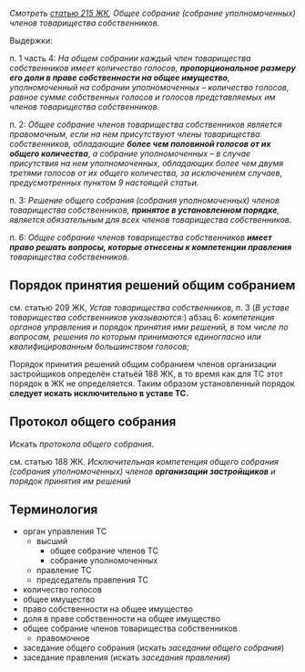 _Смотреть [статью 215 ЖК](http://www.pravo.by/world_of_law/text.asp?RN=Hk1200428#&Article=215), Общее собрание (собрание уполномоченных) членов товарищества собственников._

Выдержки:

п. 1 часть 4: _На общем собрании каждый член товарищества собственников имеет количество голосов, **пропорциональное размеру его доли в праве собственности на общее имущество**, уполномоченный на собрании уполномоченных – количество голосов, равное сумме собственных голосов и голосов представляемых им членов товарищества собственников._

п. 2: _Общее собрание членов товарищества собственников является правомочным, если на нем присутствуют члены товарищества собственников, обладающие **более чем половиной голосов от их общего количества**, а собрание уполномоченных – в случае присутствия на нем уполномоченных, обладающих более чем двумя третями голосов от их общего количества, за исключением случаев, предусмотренных пунктом 9 настоящей статьи._

п. 3: _Решение общего собрания (собрания уполномоченных) членов товарищества собственников, **принятое в установленном порядке**, является обязательным для всех членов товарищества собственников._

п. 6: _Общее собрание членов товарищества собственников **имеет право решать вопросы, которые отнесены к компетенции правления** товарищества собственников._

## Порядок принятия решений общим собранием

см. статью 209 ЖК, _Устав товарищества собственников_, п. 3 (_В уставе товарищества собственников указываются:_) абзац 6: _компетенция органов управления и порядок принятия ими решений, в том числе по вопросам, решения по которым принимаются единогласно или квалифицированным большинством голосов;_

Порядок принития решений общим собранием членов организации застройщиков определён статьёй 188 ЖК, в то время как для ТС этот порядок в ЖК не определяется. Таким образом установленный порядок **следует искать исключительно в уставе ТС.**

## Протокол общего собрания

Искать _протокола общего собрания_.

см. статью 188 ЖК. _Исключительная компетенция общего собрания (собрания уполномоченных) членов **организации застройщиков** и порядок принятия им решений_

## Терминология

* орган управления ТС
  * высший
    * общее собрание членов ТС
    * собрание уполномоченных
  * правление ТС
  * председатель правления ТС
* количество голосов
* общее имущество
* право собственности на общее имущество
* доля в праве собственности на общее имущество
* общее собрание членов товарищества собственников
  * правомочное
* заседание общего собрания (искать _заседании общего собрания_)
* заседание правления (искать _заседания правления_)
